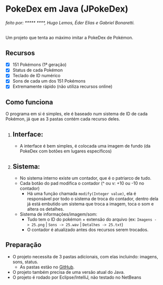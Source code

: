 # PokeDex em Java (JPokeDex)
###### feito por: ***** ****, Hugo Lemos, Éder Elias e Gabriel Bonaretti.

Um projeto que tenta ao máximo imitar a PokeDex de Pokémon.

## Recursos
- [X] 151 Pokémons (1ª geração)
- [X] Status de cada Pokémon
- [X] Teclado de ID numérico
- [X] Sons de cada um dos 151 Pokémons
- [X] Extremamente rápido (não utiliza recursos online)

## Como funciona
O programa em si é simples, ele é baseado num sistema de ID de cada Pokémon, já que as 3 pastas contém cada recurso deles.
1. ## Interface:
   - A interface é bem simples, é colocada uma imagem de fundo (da PokeDex com botões em lugares específicos)
2. ## Sistema:
   - No sistema interno existe um contador, que é o patriarco de tudo.
   - Cada botão do pad modifica o contador (^ ou v: +10 ou -10 no contador)
      - Há uma função chamada `modify(Integer value)`, ela é responsável por todo o sistema de troca do contador, dentro dela já está embutido um sistema que troca a imagem, toca o som e altera os detalhes.
    - Sistema de informações/imagem/som:
      - Tudo tem o ID do pokémon + extensão do arquivo (ex: `Imagens -> 25.png` | `Sons -> 25.wav` | `Detalhes -> 25.txt`)
      - O contador é atualizado antes dos recursos serem trocados.

## Preparação
- O projeto necessita de 3 pastas adicionais, com elas incluindo: imagens, sons, status.
  - As pastas estão no [GitHub](https://github.com/synnkfps/JPokeDex).
- O projeto também precisa de uma versão atual do Java.
- O projeto é rodado por Eclipse/IntelliJ, não testado no NetBeans
